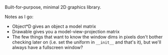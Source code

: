 Built-for-purpose, minimal 2D graphics library.

Notes as I go:

 - Object*D gives an object a model matrix
 - Drawable gives you a model-view-projection matrix
 - The few things that want to know the window dims in pixels don't bother checking later on (i.e. set the uniform in `__init__` and that's it), but we'll always have a fullscreen window?